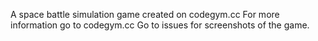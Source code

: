 A space battle simulation game created on codegym.cc For more information go to codegym.cc
Go to issues for screenshots of the game.
